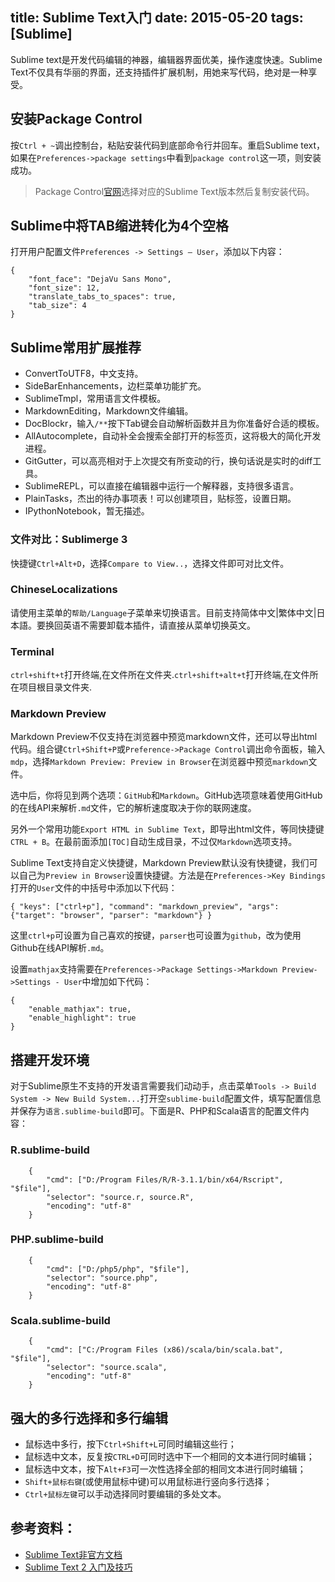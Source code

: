 title: Sublime Text入门
date: 2015-05-20
tags: [Sublime]
---
Sublime text是开发代码编辑的神器，编辑器界面优美，操作速度快速。Sublime Text不仅具有华丽的界面，还支持插件扩展机制，用她来写代码，绝对是一种享受。

<!--more-->
## 安装Package Control
按`Ctrl + ~`调出控制台，粘贴安装代码到底部命令行并回车。重启Sublime text，如果在`Preferences->package settings`中看到`package control`这一项，则安装成功。

>Package Control[官网](https://packagecontrol.io/installation)选择对应的Sublime Text版本然后复制安装代码。

## Sublime中将TAB缩进转化为4个空格
打开用户配置文件`Preferences -> Settings – User`，添加以下内容：
```
{
    "font_face": "DejaVu Sans Mono",
    "font_size": 12,
    "translate_tabs_to_spaces": true,
    "tab_size": 4
}
```

## Sublime常用扩展推荐
- ConvertToUTF8，中文支持。
- SideBarEnhancements，边栏菜单功能扩充。
- SublimeTmpl，常用语言文件模板。
- MarkdownEditing，Markdown文件编辑。
- DocBlockr，输入`/**`按下Tab键会自动解析函数并且为你准备好合适的模板。
- AllAutocomplete，自动补全会搜索全部打开的标签页，这将极大的简化开发进程。
- GitGutter，可以高亮相对于上次提交有所变动的行，换句话说是实时的diff工具。
- SublimeREPL，可以直接在编辑器中运行一个解释器，支持很多语言。
- PlainTasks，杰出的待办事项表！可以创建项目，贴标签，设置日期。
- IPythonNotebook，暂无描述。

### 文件对比：Sublimerge 3
快捷键`Ctrl+Alt+D`，选择`Compare to View..`，选择文件即可对比文件。

### ChineseLocalizations
请使用主菜单的`帮助/Language`子菜单来切换语言。目前支持简体中文|繁体中文|日本語。要换回英语不需要卸载本插件，请直接从菜单切换英文。

### Terminal
`ctrl+shift+t`打开终端,在文件所在文件夹.`ctrl+shift+alt+t`打开终端,在文件所在项目根目录文件夹.

### Markdown Preview
Markdown Preview不仅支持在浏览器中预览markdown文件，还可以导出html代码。组合键`Ctrl+Shift+P`或`Preference->Package Control`调出命令面板，输入`mdp`，选择`Markdown Preview: Preview in Browser`在浏览器中预览`markdown`文件。

选中后，你将见到两个选项：`GitHub`和`Markdown`。GitHub选项意味着使用GitHub的在线API来解析`.md`文件，它的解析速度取决于你的联网速度。

另外一个常用功能`Export HTML in Sublime Text`，即导出html文件，等同快捷键`CTRL + B`。在最前面添加`[TOC]`自动生成目录，不过仅`Markdown`选项支持。

Sublime Text支持自定义快捷键，Markdown Preview默认没有快捷键，我们可以自己为`Preview in Browser`设置快捷键。方法是在`Preferences->Key Bindings`打开的`User`文件的中括号中添加以下代码：
```
{ "keys": ["ctrl+p"], "command": "markdown_preview", "args": {"target": "browser", "parser": "markdown"} }
```

这里`ctrl+p`可设置为自己喜欢的按键，`parser`也可设置为`github`，改为使用Github在线API解析`.md`。

设置`mathjax`支持需要在`Preferences->Package Settings->Markdown Preview->Settings - User`中增加如下代码：
```
{
    "enable_mathjax": true,
    "enable_highlight": true
}
```

## 搭建开发环境
对于Sublime原生不支持的开发语言需要我们动动手，点击菜单`Tools -> Build System -> New Build System...`打开空`sublime-build`配置文件，填写配置信息并保存为`语言.sublime-build`即可。下面是R、PHP和Scala语言的配置文件内容：

### R.sublime-build
```
    {
        "cmd": ["D:/Program Files/R/R-3.1.1/bin/x64/Rscript", "$file"],
        "selector": "source.r, source.R",
        "encoding": "utf-8"
    }
```

### PHP.sublime-build
```
    {
        "cmd": ["D:/php5/php", "$file"],
        "selector": "source.php",
        "encoding": "utf-8"
    }
```

### Scala.sublime-build
```
    {
        "cmd": ["C:/Program Files (x86)/scala/bin/scala.bat", "$file"],
        "selector": "source.scala",
        "encoding": "utf-8"
    }
```

## 强大的多行选择和多行编辑
- 鼠标选中多行，按下`Ctrl+Shift+L`可同时编辑这些行；
- 鼠标选中文本，反复按`CTRL+D`可同时选中下一个相同的文本进行同时编辑；
- 鼠标选中文本，按下`Alt+F3`可一次性选择全部的相同文本进行同时编辑；
- `Shift+鼠标右键`(或使用鼠标中键)可以用鼠标进行竖向多行选择；
- `Ctrl+鼠标左键`可以手动选择同时要编辑的多处文本。

## 参考资料：
- [Sublime Text非官方文档](http://sublime-text.readthedocs.org/en/latest/index.html)
- [Sublime Text 2 入门及技巧](http://lucifr.com/2011/08/31/sublime-text-2-tricks-and-tips/)